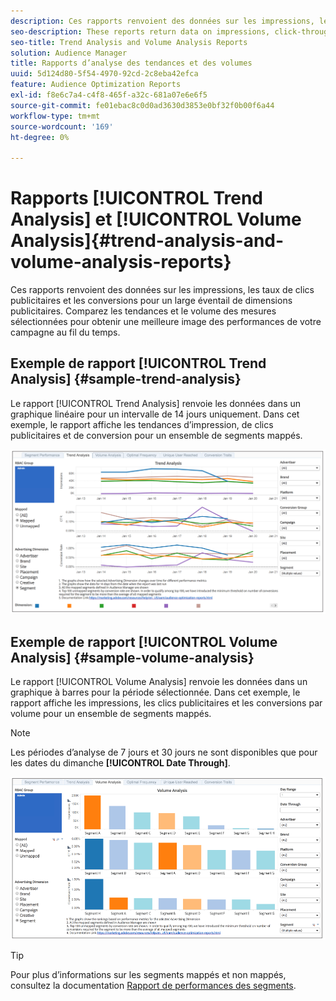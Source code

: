 ```yaml
---
description: Ces rapports renvoient des données sur les impressions, les taux de clics publicitaires et les conversions pour un large éventail de dimensions publicitaires. Comparez les tendances et le volume des mesures sélectionnées pour obtenir une meilleure image des performances de votre campagne au fil du temps.
seo-description: These reports return data on impressions, click-through rates, and conversions for broad range of advertising dimensions. Compare trends and volume for your selected metrics to get a better picture of how your campaign performs over time.
seo-title: Trend Analysis and Volume Analysis Reports
solution: Audience Manager
title: Rapports d’analyse des tendances et des volumes
uuid: 5d124d80-5f54-4970-92cd-2c8eba42efca
feature: Audience Optimization Reports
exl-id: f8e6c7a4-c4f8-465f-a32c-681a07e6e6f5
source-git-commit: fe01ebac8c0d0ad3630d3853e0bf32f0b00f6a44
workflow-type: tm+mt
source-wordcount: '169'
ht-degree: 0%

---
```


# Rapports [!UICONTROL Trend Analysis] et [!UICONTROL Volume Analysis]{#trend-analysis-and-volume-analysis-reports}

Ces rapports renvoient des données sur les impressions, les taux de clics publicitaires et les conversions pour un large éventail de dimensions publicitaires. Comparez les tendances et le volume des mesures sélectionnées pour obtenir une meilleure image des performances de votre campagne au fil du temps.

## Exemple de rapport [!UICONTROL Trend Analysis] {#sample-trend-analysis}

Le rapport [!UICONTROL Trend Analysis] renvoie les données dans un graphique linéaire pour un intervalle de 14 jours uniquement. Dans cet exemple, le rapport affiche les tendances d’impression, de clics publicitaires et de conversion pour un ensemble de segments mappés.

![](assets/trend-analysis.png)

## Exemple de rapport [!UICONTROL Volume Analysis] {#sample-volume-analysis}

Le rapport [!UICONTROL Volume Analysis] renvoie les données dans un graphique à barres pour la période sélectionnée. Dans cet exemple, le rapport affiche les impressions, les clics publicitaires et les conversions par volume pour un ensemble de segments mappés.

>[!NOTE]
>
>Les périodes d’analyse de 7 jours et 30 jours ne sont disponibles que pour les dates du dimanche **[!UICONTROL Date Through]**.

![](assets/volume-analysis.png)

>[!TIP]
>
>Pour plus d’informations sur les segments mappés et non mappés, consultez la documentation [Rapport de performances des segments](../../../reporting/audience-optimization-reports/aor-advertisers/segment-performance.md).
